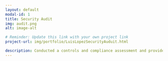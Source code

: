 ```yaml
---
layout: default
modal-id: 1
title: Security Audit
img: audit.png
alt: image-alt

# Reminder: Update this link with your own project link
project-url: img/portfolio/LuisLopezSecurityAuduit.html

description: Conducted a controls and compliance assessment and provided recommendations to company stakeholders to mitigate risks and avoid fines based on best practices for NIST CSF, PCI DSS, GDPR, SOC 1 & SOC 2.
---
```


